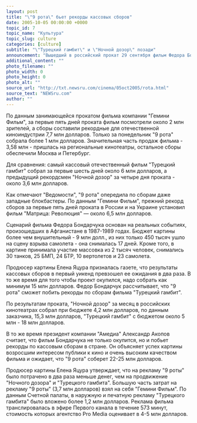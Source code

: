 ```yaml
---
layout: post
title: "\"9 рота\" бьет рекорды кассовых сборов"
date: 2005-10-05 00:00:00 +0000
topic_id: 7
topic_name: "Культура"
topic_slug: culture
categories: [culture]
subtitle: "\"Турецкий гамбит\" и \"Ночной дозор\" позади"
announcement: "Вышедший в российский прокат 29 сентября фильм Федора Бондарчука \"9 рота\" бьет рекорды кассовых сборов: в первые дни проката картина собрала почти 8 млн долларов, обогнав стартовые сборы \"Турецкого гамбита\" и \"Ночного дозора\"."
additional_content: ""
photo_filename: ""
photo_width: 0
photo_height: 0
photo_alt: ""
source_url: "http://txt.newsru.com/cinema/05oct2005/rota.html"
source_text: "NEWSru.com"
author: ""
---
```

По данным занимающейся прокатом фильма компании "Гемини Фильм", за первые пять дней проката фильм посмотрели около 2 млн зрителей, а сборы составили рекордные для отечественной киноиндустрии 7,7 млн долларов. Только за понедельник "9 рота" собрала более 1 млн долларов. Значительная часть продаж фильма - 3,58 млн - пришлась на региональные кинотеатры, остальное сборы обеспечили Москва и Петербург.

Для сравнения: самый кассовый отечественный фильм "Турецкий гамбит" собрал за первые шесть дней около 6 млн долларов, а предыдущий рекордсмен "Ночной дозор" за четыре дня проката - около 3,6 млн долларов.

Как отмечают "Ведомости", "9 рота" опередила по сборам даже западные блокбастеры. По данным "Гемини Фильм", прежний рекорд сборов за первые пять дней проката в России и на Украине установил фильм "Матрица: Революция" &mdash; около 6,5 млн долларов.

Сценарий фильма Федора Бондарчука основан на реальных событиях, произошедших в Афганистане в 1987-1989 годах. Бюджет картины более чем внушительный - 9 млн долл., из них только 450 тысяч ушло на сцену взрыва самолета - она снималась 17 дней. Кроме того, в картине принимала участие массовка из 2 тысяч человек, снимались 30 танков, 25 БМП, 24 БТР, 10 вертолетов и 23 самолета.

Продюсер картины Елена Яцура призналась газете, что результаты кассовых сборов в первый уикенд превзошел ее ожидания в два раза. В то же время для того чтобы проект окупился, надо собрать как минимум 15 млн долларов. Федор Бондарчук рассчитывает, что "9 рота" сможет побить рекорды по сборам фильма "Турецкий гамбит".

По результатам проката, "Ночной дозор" за месяц в российских кинотеатрах собрал при бюджете 4,2 млн долларов, по данным заказчика, 15,3 млн долларов, "Турецкий гамбит" с бюджетом около 5 млн - 18 млн долларов.

В то же время президент компании "Амедиа" Александр Акопов считает, что фильм Бондарчука не только окупится, но и побьет рекорды по кассовым сборам в стране. Он объясняет успех картины возросшим интересом публики к кино и очень высоким качеством фильма и ожидает, что "9 рота" соберет 22-25 млн долларов.

Продюсер картины Елена Яцура утверждает, что на рекламу "9 роты" было потрачено в два раза меньше денег, чем на продвижение "Ночного дозора" и "Турецкого гамбита". Большую часть затрат на рекламу "9 роты" (3,7 млн долларов) взял на себя "Гемини Фильм". По данным Счетной палаты, в наружную и печатную рекламу "Турецкого гамбита" было вложено более 1,2 млн долларов. Реклама фильма транслировалась в эфире Первого канала в течение 573 минут, стоимость которых агентство Pro Media оценивает в 4-5 млн долларов.
